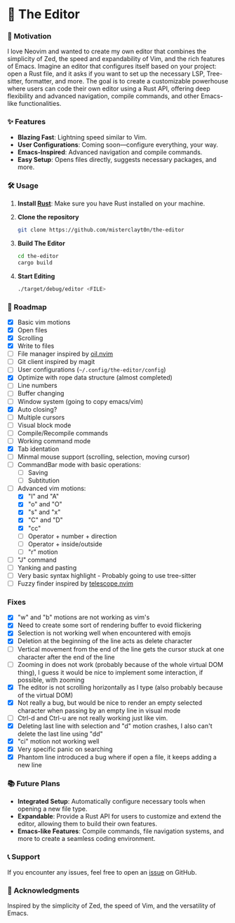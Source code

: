 # 📝 The Editor

### 🚀 Motivation
I love Neovim and wanted to create my own editor that combines the simplicity of Zed, the speed and expandability of Vim, and the rich features of Emacs. Imagine an editor that configures itself based on your project: open a Rust file, and it asks if you want to set up the necessary LSP, Tree-sitter, formatter, and more. The goal is to create a customizable powerhouse where users can code their own editor using a Rust API, offering deep flexibility and advanced navigation, compile commands, and other Emacs-like functionalities.

### ✨ Features
- **Blazing Fast**: Lightning speed similar to Vim.
- **User Configurations**: Coming soon—configure everything, your way.
- **Emacs-Inspired**: Advanced navigation and compile commands.
- **Easy Setup**: Opens files directly, suggests necessary packages, and more.
  
### 🛠️ Usage
1. **Install [Rust](https://www.rust-lang.org/)**: Make sure you have Rust installed on your machine.

2. **Clone the repository**
   ```bash
   git clone https://github.com/misterclayt0n/the-editor
   ```

3. **Build The Editor**
   ```bash
   cd the-editor
   cargo build
   ```

4. **Start Editing**
   ```bash
   ./target/debug/editor <FILE>
   ```

### 📅 Roadmap
- [x] Basic vim motions
- [x] Open files
- [x] Scrolling
- [x] Write to files
- [ ] File manager inspired by [oil.nvim](https://github.com/stevearc/oil.nvim)
- [ ] Git client inspired by magit
- [ ] User configurations (`~/.config/the-editor/config`)
- [x] Optimize with rope data structure (almost completed)
- [ ] Line numbers
- [ ] Buffer changing
- [ ] Window system (going to copy emacs/vim)
- [x] Auto closing?
- [ ] Multiple cursors
- [ ] Visual block mode
- [ ] Compile/Recompile commands 
- [ ] Working command mode 
- [x] Tab identation
- [ ] Minmal mouse support (scrolling, selection, moving cursor)
- [ ] CommandBar mode with basic operations: 
    - [ ] Saving
    - [ ] Subtitution
- [ ] Advanced vim motions: 
    - [x] "I" and "A"
	- [x] "o" and "O"
	- [x] "s" and "x"
    - [x] "C" and "D" 
	- [x] "cc"
    - [ ] Operator + number + direction
    - [ ] Operator + inside/outside
	- [ ] "r" motion
- [ ] "J" command
- [ ] Yanking and pasting
- [ ] Very basic syntax highlight - Probably going to use tree-sitter
- [ ] Fuzzy finder inspired by [telescope.nvim](https://github.com/nvim-telescope/telescope.nvim)

### Fixes
- [x] "w" and "b" motions are not working as vim's
- [x] Need to create some sort of rendering buffer to evoid flickering
- [x] Selection is not working well when encountered with emojis
- [x] Deletion at the beginning of the line acts as delete character
- [ ] Vertical movement from the end of the line gets the cursor stuck at one character after the end of the line
- [ ] Zooming in does not work (probably because of the whole virtual DOM thing), I guess it would be nice to implement some interaction, if possible, with zooming
- [x] The editor is not scrolling horizontally as I type (also probably because of the virtual DOM)
- [x] Not really a bug, but would be nice to render an empty selected character when passing by an empty line in visual mode
- [ ] Ctrl-d and Ctrl-u are not really working just like vim.
- [x] Deleting last line with selection and "d" motion crashes, I also can't delete the last line using "dd"
- [x] "ci" motion not working well
- [x] Very specific panic on searching
- [x] Phantom line introduced a bug where if open a file, it keeps adding a new line

### 📚 Future Plans
- **Integrated Setup**: Automatically configure necessary tools when opening a new file type.
- **Expandable**: Provide a Rust API for users to customize and extend the editor, allowing them to build their own features.
- **Emacs-like Features**: Compile commands, file navigation systems, and more to create a seamless coding environment.

### 📞 Support
If you encounter any issues, feel free to open an [issue](https://github.com/misterclayt0n/the-editor/issues) on GitHub.

### 🌟 Acknowledgments
Inspired by the simplicity of Zed, the speed of Vim, and the versatility of Emacs.

